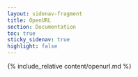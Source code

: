 ```yaml
---
layout: sidenav-fragment
title: OpenURL
section: Documentation
toc: true
sticky_sidenav: true
highlight: false
---
```


{% include_relative content/openurl.md %}

